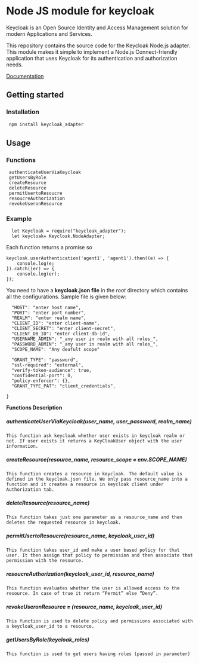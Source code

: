 
# Node JS module for keycloak
Keycloak is an Open Source Identity and Access Management solution for modern Applications and Services.

This repository contains the source code for the Keycloak Node.js adapter. This module makes it simple to implement a Node.js Connect-friendly application that uses Keycloak for its authentication and authorization needs.

[Documentation](https://www.keycloak.org/documentation.html)

## Getting started

### Installation 
```javascript
 npm install keycloak_adapter
 ```
 
## Usage

### Functions
```
 authenticateUserViaKeycloak
 getUsersByRole
 createResource
 deleteResource
 permitUsertoResoucre
 resoucreAuthorization
 revokeUseronResource
```
### Example

```
  let Keycloak = require("keycloak_adapter");
  let keycloak= Keycloak.NodeAdapter;
```

Each function returns a promise so

```
keycloak.userAuthentication('agent1', 'agent1').then((e) => {
    console.log(e;
}).catch((er) => {
    console.log(er);
});
```

You need to have a __keycloak.json file__ in the _root_ directory which contains all the configurations.
Sample file is given below:

```{
  "HOST": "enter host name",
  "PORT": "enter port number",
  "REALM": "enter realm name",
  "CLIENT_ID": "enter client-name",
  "CLIENT_SECRET": "enter client-secret",
  "CLIENT_DB_ID": "enter client-db-id",
  "USERNAME_ADMIN": "_any user in realm with all roles_",
  "PASSWORD_ADMIN": "_any user in realm with all roles_",
  "SCOPE_NAME": "Any deafult scope"
  
  "GRANT_TYPE": "password",
  "ssl-required": "external",
  "verify-token-audience": true,
  "confidential-port": 0,
  "policy-enforcer": {},
  "GRANT_TYPE_PAT": "client_credentials",
 
}
```
__Functions Description__

##### authenticateUserViaKeycloak(user_name, user_password, realm_name)
```
This function ask keycloak whether user exists in keycloak realm or not. If user exists it returns a KeyCloakUser object with the user information.
```

##### createResource(resource_name, resource_scope = env.SCOPE_NAME)
```
This function creates a resource in keycloak. The default value is defined in the keycloak.json file. We only pass resource_name into a function and it creates a resource in keycloak client under Authorization tab.
```
##### deleteResource(resource_name) 
```
This function takes just one parameter as a resource_name and then deletes the requested resource in keycloak.
```

##### permitUsertoResoucre(resource_name, keycloak_user_id)
```
This function takes user_id and make a user based policy for that user. It then assign that policy to permission and then associate that permission with the resource.
```

##### resoucreAuthorization(keycloak_user_id, resource_name) 
```
This function evaluates whether the user is allowed access to the resource. In case of true it return “Permit” else “Deny”.
```

##### revokeUseronResource = (resource_name, keycloak_user_id) 
```
This function is used to delete policy and permissions associated with a keycloak_user_id to a resource.
```
#####   getUsersByRole(keycloak_roles) 
```
This function is used to get users having roles (passed in parameter)